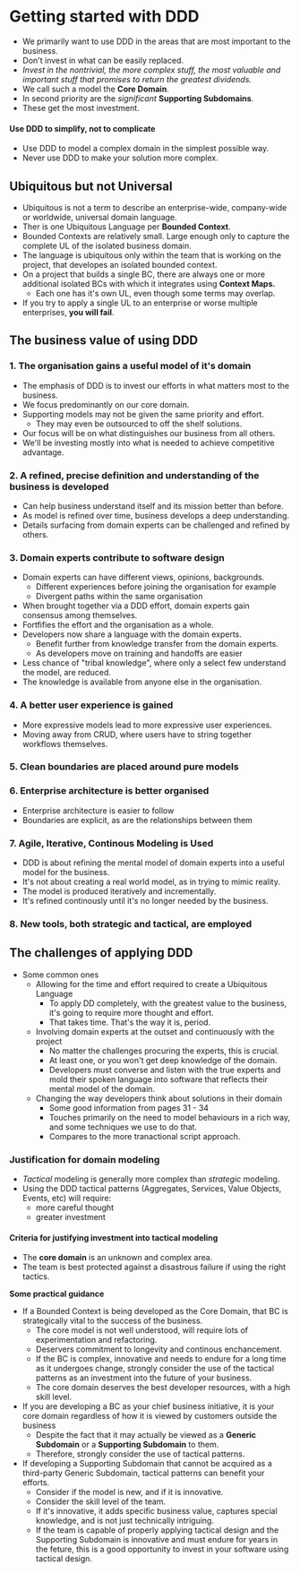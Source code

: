 # Getting started with DDD

- We primarily want to use DDD in the areas that are most important to the business.
- Don't invest in what can be easily replaced.
- *Invest in the nontrivial, the more complex stuff, the most valuable and important stuff that promises to return the greatest dividends.*
- We call such a model the **Core Domain**.
- In second priority are the *significant* **Supporting Subdomains**.
- These get the most investment.

#### Use DDD to simplify, not to complicate

- Use DDD to model a complex domain in the simplest possible way.
- Never use DDD to make your solution more complex.

## Ubiquitous but not Universal

- Ubiquitous is not a term to describe an enterprise-wide, company-wide or worldwide, universal domain language.
- Ther is one Ubiquitous Language per **Bounded Context**.
- Bounded Contexts are relatively small. Large enough only to capture the complete UL of the isolated business domain.
- The language is ubiquitous only within the team that is working on the project, that developes an isolated bounded context.
- On a project that builds a single BC, there are always one or more additional isolated BCs with which it integrates using **Context Maps.**
  - Each one has it's own UL, even though some terms may overlap.
- If you try to apply a single UL to an enterprise or worse multiple enterprises, **you will fail**.

## The business value of using DDD

### 1. The organisation gains a useful model of it's domain

- The emphasis of DDD is to invest our efforts in what matters most to the business.
- We focus predominantly on our core domain.
- Supporting models may not be given the same priority and effort.
  - They may even be outsourced to off the shelf solutions.
- Our focus will be on what distinguishes our business from all others.
- We'll be investing mostly into what is needed to achieve competitive advantage.

### 2. A refined, precise definition and understanding of the business is developed

- Can help business understand itself and its mission better than before.
- As model is refined over time, business develops a deep understanding.
- Details surfacing from domain experts can be challenged and refined by others.

### 3. Domain experts contribute to software design

- Domain experts can have different views, opinions, backgrounds.
  - Different experiences before joining the organisation for example
  - Divergent paths within the same organisation
- When brought together via a DDD effort, domain experts gain consensus among themselves.
- Fortfifies the effort and the organisation as a whole.
- Developers now share a language with the domain experts.
  - Benefit further from knowledge transfer from the domain experts.
  - As developers move on training and handoffs are easier
- Less chance of "tribal knowledge", where only a select few understand the model, are reduced.
- The knowledge is available from anyone else in the organisation.

### 4. A better user experience is gained

- More expressive models lead to more expressive user experiences.
- Moving away from CRUD, where users have to string together workflows themselves.

### 5. Clean boundaries are placed around pure models

### 6. Enterprise architecture is better organised

- Enterprise architecture is easier to follow
- Boundaries are explicit, as are the relationships between them

### 7. Agile, Iterative, Continous Modeling is Used

- DDD is about refining the mental model of domain experts into a useful model for the business.
- It's not about creating a real world model, as in trying to mimic reality.
- The model is produced iteratively and incrementally.
- It's refined continously until it's no longer needed by the business.

### 8. New tools, both strategic and tactical, are employed

## The challenges of applying DDD

- Some common ones
  - Allowing for the time and effort required to create a Ubiquitous Language
    - To apply DD completely, with the greatest value to the business, it's going to require more thought and effort.
    - That takes time. That's the way it is, period.
  - Involving domain experts at the outset and continuously with the project
    - No matter the challenges procuring the experts, this is crucial.
    - At least one, or you won't get deep knowledge of the domain.
    - Developers must converse and listen with the true experts and mold their spoken language into software that reflects their mental model of the domain.
  - Changing the way developers think about solutions in their domain
    - Some good information from pages 31 - 34
    - Touches primarily on the need to model behaviours in a rich way, and some techniques we use to do that.
    - Compares to the more tranactional script approach.

### Justification for domain modeling

- *Tactical* modeling is generally more complex than *strategic* modeling.
- Using the DDD tactical patterns (Aggregates, Services, Value Objects, Events, etc) will require:
  - more careful thought
  - greater investment

#### Criteria for justifying investment into tactical modeling

- The **core domain** is an unknown and complex area.
- The team is best protected against a disastrous failure if using the right tactics.

**Some practical guidance**

- If a Bounded Context is being developed as the Core Domain, that BC is strategically vital to the success of the business.
  - The core model is not well understood, will require lots of experimentation and refactoring.
  - Deservers commitment to longevity and continous enchancement.
  - If the BC is complex, innovative and needs to endure for a long time as it undergoes change, strongly consider the use of the tactical patterns as an investment into the future of your business.
  - The core domain deserves the best developer resources, with a high skill level.
- If you are developing a BC as your chief business initiative, it is your core domain regardless of how it is viewed by customers outside the business
  - Despite the fact that it may actually be viewed as a **Generic Subdomain** or a **Supporting Subdomain** to them.
  - Therefore, strongly consider the use of tactical patterns.
- If developing a Supporting Subdomain that cannot be acquired as a third-party Generic Subdomain, tactical patterns can benefit your efforts.
  - Consider if the model is new, and if it is innovative.
  - Consider the skill level of the team.
  - If it's innovative, it adds specific business value, captures special knowledge, and is not just technically intriguing.
  - If the team is capable of properly applying tactical design and the Supporting Subdomain is innovative and must endure for years in the feture, this is a good opportunity to invest in your software using tactical design.

